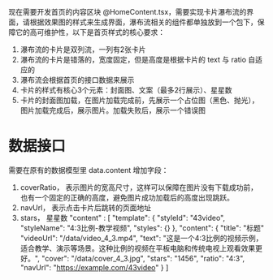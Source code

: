 现在需要开发首页的内容区块 @HomeContent.tsx，需要实现卡片瀑布流的界面，请根据效果图的样式来生成界面，瀑布流相关的组件都单独放到一个包下，保障它的高可维护性，以下是首页样式的核心要求：
1. 瀑布流的卡片是双列流，一列有2张卡片
2. 瀑布流的卡片是错落的，宽度固定，但是高度是根据卡片的 text 与 ratio 自适应的
3. 瀑布流会根据首页的接口数据来展示
4. 卡片的样式有核心3个元素：封面图、文案（最多2行展示）、星星数
5. 卡片的封面图加载，在图片加载完成前，先展示一个占位图（黑色、抛光），图片加载完成后，展示图片。加载失败后，展示一个错误图



# 数据接口
需要在原有的数据模型里 data.content 增加字段：
1. coverRatio， 表示图片的宽高尺寸，这样可以保障在图片没有下载成功前，也有一个固定的正确的高度，避免图片成功加载后的高度出现跳跃。
2. navUrl， 表示点击卡片后跳转的页面地址
3. stars， 星星数
 "content" : [
       "template": {
        "styleId": "43video",
        "styleName": "4:3比例-教学视频",
        "styles": {}
      },
      "content": {
        "title": "标题"
        "videoUrl": "/data/video_4_3.mp4",
        "text": "这是一个4:3比例的视频示例，适合教学、演示等场景。这种比例的视频在平板电脑和传统电视上观看效果更好。",
        "cover": "/data/cover_4_3.jpg",
        "stars": "1456",
        "ratio": "4:3",
        "navUrl": "https://example.com/43video"
      }
    ]




